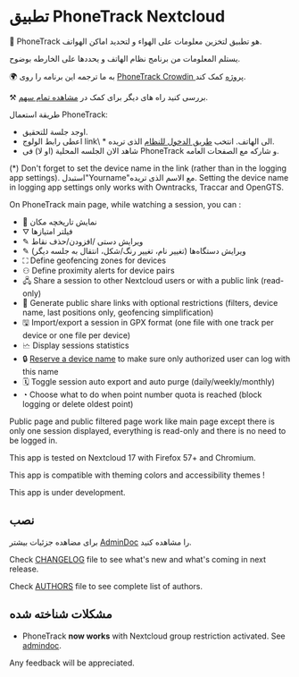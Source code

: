 # تطبيق PhoneTrack Nextcloud

📱 PhoneTrack هو تطبيق لتخزين معلومات على الهواء و لتحديد اماكن الهواتف.

يستلم المعلومات من برنامج نظام الهاتف و يحددها على الخارطه بوضوح.

🌍 به ما ترجمه این برنامه را روی [PhoneTrack Crowdin پروژه](https://crowdin.com/project/phonetrack) کمک کند.

⚒ بررسی کنید راه های دیگر برای کمک در [مشاهده تمام سهم](https://github.com/julien-nc/phonetrack/blob/main/CONTRIBUTING.md).

طريقة استعمال PhoneTrack:

* اوجد جلسة للتحقيق.
* اعطى رابط الولوج link\ * الى الهاتف. انتخب [طريق الدخول للنظام](https://gitlab.com/eneiluj/phonetrack-oc/wikis/userdoc#logging-methods) الذى تريده.
* شاهد الان الجلسه المحلية (او لا) فى PhoneTrack و شاركه مع الصفحات العامه.

(\*) Don't forget to set the device name in the link (rather than in the logging app settings). استبدل"Yourname"مع الاسم الذى تريده. Setting the device name in logging app settings only works with Owntracks, Traccar and OpenGTS.

On PhoneTrack main page, while watching a session, you can :

* 📍 نمایش تاریخچه مکان
* ⛛ فیلتر امتیازها
* ✎ ویرایش دستی /افزودن/حذف نقاط
* ✎ ویرایش دستگاه‌ها (تغییر نام، تغییر رنگ/شکل، انتقال به جلسه دیگر)
* ⛶ Define geofencing zones for devices
* ⚇ Define proximity alerts for device pairs
* 🖧 Share a session to other Nextcloud users or with a public link (read-only)
* 🔗 Generate public share links with optional restrictions (filters, device name, last positions only, geofencing simplification)
* 🖫 Import/export a session in GPX format (one file with one track per device or one file per device)
* 🗠 Display sessions statistics
* 🔒 [Reserve a device name](https://gitlab.com/eneiluj/phonetrack-oc/wikis/userdoc#device-name-reservation) to make sure only authorized user can log with this name
* 🗓 Toggle session auto export and auto purge (daily/weekly/monthly)
* ◔ Choose what to do when point number quota is reached (block logging or delete oldest point)

Public page and public filtered page work like main page except there is only one session displayed, everything is read-only and there is no need to be logged in.

This app is tested on Nextcloud 17 with Firefox 57+ and Chromium.

This app is compatible with theming colors and accessibility themes !

This app is under development.

## نصب

برای مضاهده جزئیات بیشتر [AdminDoc](https://gitlab.com/eneiluj/phonetrack-oc/wikis/admindoc) را مشاهده کنید.

Check [CHANGELOG](https://github.com/julien-nc/phonetrack/blob/main/CHANGELOG.md#change-log) file to see what's new and what's coming in next release.

Check [AUTHORS](https://github.com/julien-nc/phonetrack/blob/main/AUTHORS.md#authors) file to see complete list of authors.

## مشکلات شناخته شده

* PhoneTrack **now works** with Nextcloud group restriction activated. See [admindoc](https://gitlab.com/eneiluj/phonetrack-oc/wikis/admindoc#issue-with-phonetrack-restricted-to-some-groups-in-nextcloud).

Any feedback will be appreciated.